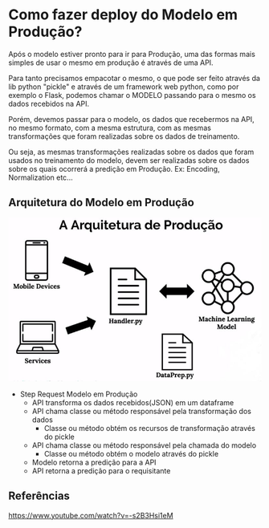 # Como fazer deploy do Modelo em Produção?

Após o modelo estiver pronto para ir para Produção, uma das formas mais simples de usar o mesmo em produção é através de uma API.

Para tanto precisamos empacotar o mesmo, o que pode ser feito através da lib python "pickle" e através de um framework web python, como por exemplo o Flask,
podemos chamar o MODELO passando para o mesmo os dados recebidos na API.

Porém, devemos passar para o modelo, os dados que recebermos na API, no mesmo formato, com a mesma estrutura, com as mesmas transformações que foram realizadas sobre os dados de treinamento.

Ou seja, as mesmas transformações realizadas sobre os dados que foram usados no treinamento do modelo, devem ser realizadas sobre os dados sobre os quais ocorrerá a predição em Produção. Ex: Encoding, Normalization etc...

## Arquitetura do Modelo em Produção

![](https://github.com/carloshfmaciel/datascience/blob/master/conceitos/images/arquit_mod_prod.JPG)

- Step Request Modelo em Produção
  - API transforma os dados recebidos(JSON) em um dataframe
  - API chama classe ou método responsável pela transformação dos dados
    - Classe ou método obtém os recursos de transformação através do pickle
  - API chama classe ou método responsável pela chamada do modelo
    - Classe ou método obtém o modelo através do pickle
  - Modelo retorna a predição para a API
  - API retorna a predição para o requisitante
	
## Referências
https://www.youtube.com/watch?v=-s2B3Hsi1eM
